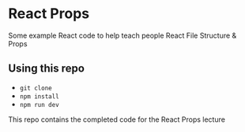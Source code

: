 # React Props

Some example React code to help teach people React File Structure & Props

## Using this repo

- `git clone`
- `npm install`
- `npm run dev`

This repo contains the completed code for the React Props lecture
